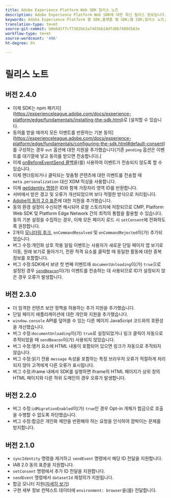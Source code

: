 ```yaml
---
title: Adobe Experience Platform Web SDK 릴리스 노트
description: Adobe Experience Platform Web SDK에 대한 최신 릴리스 정보입니다.
keywords: Adobe Experience Platform 웹 SDK;플랫폼 웹 SDK;웹 SDK;릴리스 노트;
translation-type: tm+mt
source-git-commit: b0e6d1f7cf7302bb3a7403bb18dfd8b7489d583e
workflow-type: tm+mt
source-wordcount: '496'
ht-degree: 6%

---
```



# 릴리스 노트

## 버전 2.4.0

* 이제 SDK는 npm 패키지](https://experienceleague.adobe.com/docs/experience-platform/edge/fundamentals/installing-the-sdk.html)로 [설치할 수 있습니다.
* 동의를 받을 때까지 모든 이벤트를 반환하는 기본 동의](https://experienceleague.adobe.com/docs/experience-platform/edge/fundamentals/configuring-the-sdk.html#default-consent)를 구성하는 경우 `out` 옵션에 대한 지원을 추가했습니다(기존 `pending` 옵션은 이벤트를 대기열에 넣고 동의를 받으면 전송합니다).[
* 이제 [onBeforeEventSend 콜백](https://experienceleague.adobe.com/docs/experience-platform/edge/fundamentals/configuring-the-sdk.html#onbeforeeventsend)을(를) 사용하여 이벤트가 전송되지 않도록 할 수 있습니다.
* 이제 렌더링되거나 클릭되는 맞춤형 콘텐츠에 대한 이벤트를 전송할 때 `meta.personalization` 대신 XDM 믹싱을 사용합니다.
* 이제 [getIdentity 명령](https://experienceleague.adobe.com/docs/experience-platform/edge/identity/overview.html#retrieving-the-visitor-id)은 ID와 함께 가장자리 영역 ID를 반환합니다.
* 서버에서 받은 경고 및 오류가 개선되었으며 보다 적절한 방식으로 처리됩니다.
* [Adobe의 동의 2.0 표준](https://experienceleague.adobe.com/docs/experience-platform/edge/consent/supporting-consent.html?communicating-consent-preferences-via-the-adobe-standard)에 대한 지원을 추가했습니다.
* 동의 환경 설정이 수신되면 해시되어 로컬 스토리지에 저장되므로 CMP, Platform Web SDK 및 Platform Edge Network 간의 최적의 통합을 활용할 수 있습니다. 동의 기본 설정을 수집하는 경우, 이제 모든 페이지 로드 시 `setConsent`에 전화하도록 권장합니다.
* 2개의 [모니터링 후크](https://github.com/adobe/alloy/wiki/Monitoring-Hooks), `onCommandResolved` 및 `onCommandRejected`이(가) 추가되었습니다.
* 버그 수정:개인화 상호 작용 알림 이벤트는 사용자가 새로운 단일 페이지 앱 보기로 이동, 원래 보기로 돌아가기, 전환 적격 요소를 클릭할 때 동일한 활동에 대한 중복 정보를 포함합니다.
* 버그 수정:SDK에서 보낸 첫 번째 이벤트에 `documentUnloading`이(가) `true`으로 설정된 경우 [`sendBeacon`](https://developer.mozilla.org/ko-KR/docs/Web/API/Navigator/sendBeacon)이(가) 이벤트를 전송하는 데 사용되므로 ID가 설정되지 않은 경우 오류가 발생합니다.

## 버전 2.3.0

* 더 엄격한 컨텐츠 보안 정책을 허용하는 추가 지원을 추가했습니다.
* 단일 페이지 애플리케이션에 대한 개인화 지원을 추가했습니다.
* `window.console` API를 덮어쓸 수 있는 다른 페이지 JavaScript 코드와의 호환성을 개선했습니다.
* 버그 수정:`documentUnloading`이(가) `true`로 설정되었거나 링크 클릭이 자동으로 추적되었을 때 `sendBeacon`이(가) 사용되지 않았습니다.
* 버그 수정:앵커 요소에 HTML 내용이 포함되어 있으면 링크가 자동으로 추적되지 않습니다.
* 버그 수정:읽기 전용 `message` 속성을 포함하는 특정 브라우저 오류가 적절하게 처리되지 않아 고객에게 다른 오류가 표시됩니다.
* 버그 수정:iframe 내에서 SDK를 실행하면 iframe의 HTML 페이지가 상위 창의 HTML 페이지와 다른 하위 도메인의 경우 오류가 발생합니다.

## 버전 2.2.0

* 버그 수정:`idMigrationEnabled`이(가) `true`인 경우 Opt-in 개체가 합금으로 호출을 수행할 수 없도록 차단했습니다.
* 버그 수정:합금은 개인화 제안을 반환해야 하는 요청을 인식하여 깜박이는 문제를 방지합니다.

## 버전 2.1.0

* `syncIdentity` 명령을 제거하고 `sendEvent` 명령에서 해당 ID 전달을 지원합니다.
* IAB 2.0 동의 표준을 지원합니다.
* `setConsent` 명령에서 추가 ID 전달을 지원합니다.
* `sendEvent` 명령에서 `datasetId` 재정의가 지원됩니다.
* 합금 모니터 지원([자세히 보기](https://github.com/adobe/alloy/wiki/Monitoring-Hooks))
* 구현 세부 정보 컨텍스트 데이터에 `environment: browser`을(를) 전달합니다.
